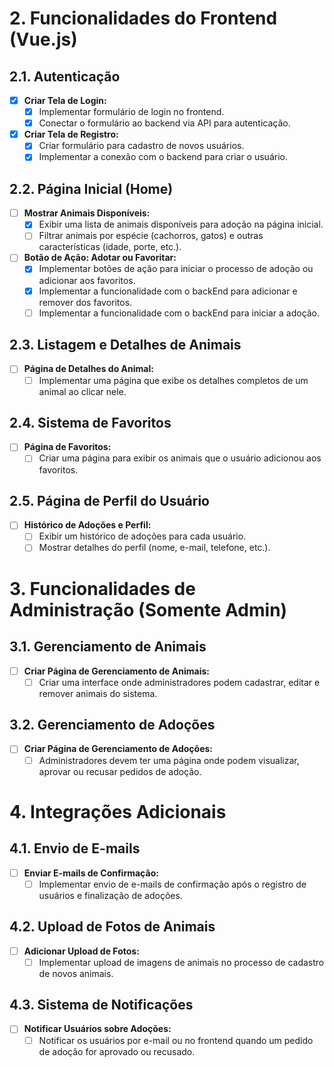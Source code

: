 # 2. Funcionalidades do Frontend (Vue.js)

## 2.1. Autenticação

- [x] **Criar Tela de Login:**
    - [x] Implementar formulário de login no frontend.
    - [x] Conectar o formulário ao backend via API para autenticação.

- [x] **Criar Tela de Registro:**
    - [x] Criar formulário para cadastro de novos usuários.
    - [x] Implementar a conexão com o backend para criar o usuário.

## 2.2. Página Inicial (Home)

- [ ] **Mostrar Animais Disponíveis:**
    - [x] Exibir uma lista de animais disponíveis para adoção na página inicial.
    - [ ] Filtrar animais por espécie (cachorros, gatos) e outras características (idade, porte, etc.).

- [ ] **Botão de Ação: Adotar ou Favoritar:**
    - [x] Implementar botões de ação para iniciar o processo de adoção ou adicionar aos favoritos.
    - [x] Implementar a funcionalidade com o backEnd para adicionar e remover dos favoritos.
    - [ ] Implementar a funcionalidade com o backEnd para iniciar a adoção.
## 2.3. Listagem e Detalhes de Animais

- [ ] **Página de Detalhes do Animal:**
    - [ ] Implementar uma página que exibe os detalhes completos de um animal ao clicar nele.

## 2.4. Sistema de Favoritos

- [ ] **Página de Favoritos:**
    - [ ] Criar uma página para exibir os animais que o usuário adicionou aos favoritos.

## 2.5. Página de Perfil do Usuário

- [ ] **Histórico de Adoções e Perfil:**
    - [ ] Exibir um histórico de adoções para cada usuário.
    - [ ] Mostrar detalhes do perfil (nome, e-mail, telefone, etc.).

# 3. Funcionalidades de Administração (Somente Admin)

## 3.1. Gerenciamento de Animais

- [ ] **Criar Página de Gerenciamento de Animais:**
    - [ ] Criar uma interface onde administradores podem cadastrar, editar e remover animais do sistema.

## 3.2. Gerenciamento de Adoções

- [ ] **Criar Página de Gerenciamento de Adoções:**
    - [ ] Administradores devem ter uma página onde podem visualizar, aprovar ou recusar pedidos de adoção.

# 4. Integrações Adicionais

## 4.1. Envio de E-mails

- [ ] **Enviar E-mails de Confirmação:**
    - [ ] Implementar envio de e-mails de confirmação após o registro de usuários e finalização de adoções.

## 4.2. Upload de Fotos de Animais

- [ ] **Adicionar Upload de Fotos:**
    - [ ] Implementar upload de imagens de animais no processo de cadastro de novos animais.

## 4.3. Sistema de Notificações

- [ ] **Notificar Usuários sobre Adoções:**
    - [ ] Notificar os usuários por e-mail ou no frontend quando um pedido de adoção for aprovado ou recusado.
